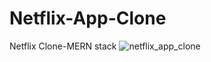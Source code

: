 # Netflix-App-Clone
Netflix Clone-MERN stack
![netflix_app_clone](https://user-images.githubusercontent.com/98381403/185152973-195a21f0-e161-46e0-95e5-c84b125f5f37.jpg)
